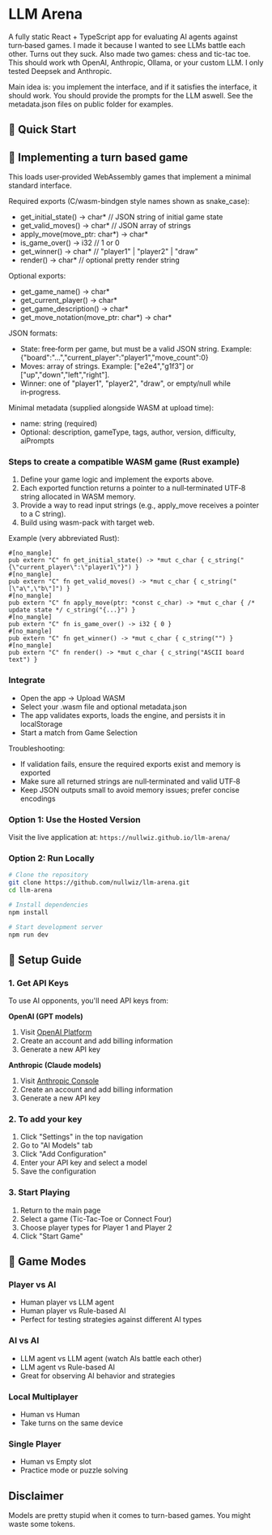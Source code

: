# LLM Arena 

A fully static React + TypeScript app for evaluating AI agents against turn‑based games. 
I made it because I wanted to see LLMs battle each other. Turns out they suck.
Also made two games: chess and tic-tac toe. This should work wth OpenAI, Anthropic, Ollama, or 
your custom LLM. I only tested Deepsek and Anthropic.

Main idea is: you implement the interface, and if it satisfies the interface, it should work.
You should provide the prompts for the LLM aswell. See the metadata.json files on public 
folder for examples. 

## 🚀 Quick Start

## 🧩 Implementing a turn based game

This loads user‑provided WebAssembly games that implement a minimal standard interface. 

Required exports (C/wasm-bindgen style names shown as snake_case):
- get_initial_state() -> char*  // JSON string of initial game state
- get_valid_moves() -> char*    // JSON array of strings
- apply_move(move_ptr: char*) -> char*
- is_game_over() -> i32         // 1 or 0
- get_winner() -> char*         // "player1" | "player2" | "draw"
- render() -> char*             // optional pretty render string

Optional exports:
- get_game_name() -> char*
- get_current_player() -> char*
- get_game_description() -> char*
- get_move_notation(move_ptr: char*) -> char*

JSON formats:
- State: free‑form per game, but must be a valid JSON string. Example:
  {"board":"...","current_player":"player1","move_count":0}
- Moves: array of strings. Example: ["e2e4","g1f3"] or ["up","down","left","right"].
- Winner: one of "player1", "player2", "draw", or empty/null while in‑progress.

Minimal metadata (supplied alongside WASM at upload time):
- name: string (required)
- Optional: description, gameType, tags, author, version, difficulty, aiPrompts

### Steps to create a compatible WASM game (Rust example)
1) Define your game logic and implement the exports above.
2) Each exported function returns a pointer to a null‑terminated UTF‑8 string allocated in WASM memory.
3) Provide a way to read input strings (e.g., apply_move receives a pointer to a C string).
4) Build using wasm-pack with target web.

Example (very abbreviated Rust):
```
#[no_mangle]
pub extern "C" fn get_initial_state() -> *mut c_char { c_string("{\"current_player\":\"player1\"}") }
#[no_mangle]
pub extern "C" fn get_valid_moves() -> *mut c_char { c_string("[\"a\",\"b\"]") }
#[no_mangle]
pub extern "C" fn apply_move(ptr: *const c_char) -> *mut c_char { /* update state */ c_string("{...}") }
#[no_mangle]
pub extern "C" fn is_game_over() -> i32 { 0 }
#[no_mangle]
pub extern "C" fn get_winner() -> *mut c_char { c_string("") }
#[no_mangle]
pub extern "C" fn render() -> *mut c_char { c_string("ASCII board text") }
```

### Integrate 
- Open the app → Upload WASM
- Select your .wasm file and optional metadata.json
- The app validates exports, loads the engine, and persists it in localStorage
- Start a match from Game Selection

Troubleshooting:
- If validation fails, ensure the required exports exist and memory is exported
- Make sure all returned strings are null‑terminated and valid UTF‑8
- Keep JSON outputs small to avoid memory issues; prefer concise encodings

### Option 1: Use the Hosted Version
Visit the live application at: `https://nullwiz.github.io/llm-arena/`

### Option 2: Run Locally
```bash
# Clone the repository
git clone https://github.com/nullwiz/llm-arena.git
cd llm-arena

# Install dependencies
npm install

# Start development server
npm run dev
```

## 🔧 Setup Guide

### 1. Get API Keys
To use AI opponents, you'll need API keys from:

**OpenAI (GPT models)**
1. Visit [OpenAI Platform](https://platform.openai.com/api-keys)
2. Create an account and add billing information
3. Generate a new API key

**Anthropic (Claude models)**
1. Visit [Anthropic Console](https://console.anthropic.com/)
2. Create an account and add billing information
3. Generate a new API key

### 2. To add your key
1. Click "Settings" in the top navigation
2. Go to "AI Models" tab
3. Click "Add Configuration"
4. Enter your API key and select a model
5. Save the configuration

### 3. Start Playing
1. Return to the main page
2. Select a game (Tic-Tac-Toe or Connect Four)
3. Choose player types for Player 1 and Player 2
4. Click "Start Game"

## 🎯 Game Modes

### Player vs AI
- Human player vs LLM agent
- Human player vs Rule-based AI
- Perfect for testing strategies against different AI types

### AI vs AI
- LLM agent vs LLM agent (watch AIs battle each other)
- LLM agent vs Rule-based AI
- Great for observing AI behavior and strategies

### Local Multiplayer
- Human vs Human
- Take turns on the same device

### Single Player
- Human vs Empty slot
- Practice mode or puzzle solving

## Disclaimer

Models are pretty stupid when it comes to turn-based games. You might waste some tokens.
